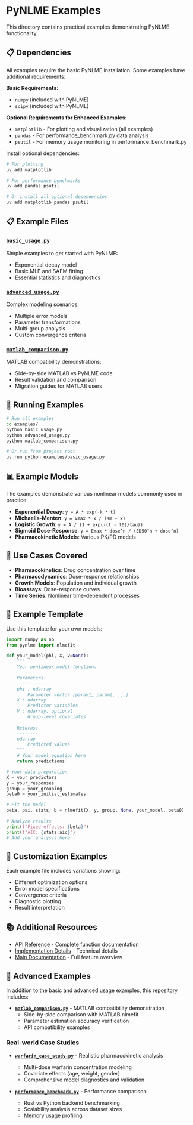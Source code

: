 # PyNLME Examples

This directory contains practical examples demonstrating PyNLME functionality.

## 📋 Dependencies

All examples require the basic PyNLME installation. Some examples have additional requirements:

**Basic Requirements:**
- `numpy` (included with PyNLME)
- `scipy` (included with PyNLME)

**Optional Requirements for Enhanced Examples:**
- `matplotlib` - For plotting and visualization (all examples)
- `pandas` - For performance_benchmark.py data analysis
- `psutil` - For memory usage monitoring in performance_benchmark.py

Install optional dependencies:
```bash
# For plotting
uv add matplotlib

# For performance benchmarks  
uv add pandas psutil

# Or install all optional dependencies
uv add matplotlib pandas psutil
```

## 📋 Example Files

### [`basic_usage.py`](basic_usage.py)
Simple examples to get started with PyNLME:
- Exponential decay model
- Basic MLE and SAEM fitting
- Essential statistics and diagnostics

### [`advanced_usage.py`](advanced_usage.py)  
Complex modeling scenarios:
- Multiple error models
- Parameter transformations
- Multi-group analysis
- Custom convergence criteria

### [`matlab_comparison.py`](matlab_comparison.py)
MATLAB compatibility demonstrations:
- Side-by-side MATLAB vs PyNLME code
- Result validation and comparison
- Migration guides for MATLAB users

## 🚀 Running Examples

```bash
# Run all examples
cd examples/
python basic_usage.py
python advanced_usage.py
python matlab_comparison.py

# Or run from project root
uv run python examples/basic_usage.py
```

## 📊 Example Models

The examples demonstrate various nonlinear models commonly used in practice:

- **Exponential Decay**: `y = A * exp(-k * t)`
- **Michaelis-Menten**: `y = Vmax * x / (Km + x)`
- **Logistic Growth**: `y = A / (1 + exp(-(t - t0)/tau))`
- **Sigmoid Dose-Response**: `y = Emax * dose^n / (ED50^n + dose^n)`
- **Pharmacokinetic Models**: Various PK/PD models

## 🎯 Use Cases Covered

- **Pharmacokinetics**: Drug concentration over time
- **Pharmacodynamics**: Dose-response relationships  
- **Growth Models**: Population and individual growth
- **Bioassays**: Dose-response curves
- **Time Series**: Nonlinear time-dependent processes

## 📝 Example Template

Use this template for your own models:

```python
import numpy as np
from pynlme import nlmefit

def your_model(phi, X, V=None):
    """
    Your nonlinear model function.
    
    Parameters:
    -----------
    phi : ndarray
        Parameter vector [param1, param2, ...]
    X : ndarray
        Predictor variables
    V : ndarray, optional
        Group-level covariates
        
    Returns:
    --------
    ndarray
        Predicted values
    """
    # Your model equation here
    return predictions

# Your data preparation
X = your_predictors
y = your_responses  
group = your_grouping
beta0 = your_initial_estimates

# Fit the model
beta, psi, stats, b = nlmefit(X, y, group, None, your_model, beta0)

# Analyze results
print(f"Fixed effects: {beta}")
print(f"AIC: {stats.aic}")
# Add your analysis here
```

## 🔧 Customization Examples

Each example file includes variations showing:
- Different optimization options
- Error model specifications
- Convergence criteria
- Diagnostic plotting
- Result interpretation

## 📚 Additional Resources

- [API Reference](../docs/api_reference.md) - Complete function documentation
- [Implementation Details](../docs/implementation.md) - Technical details
- [Main Documentation](../docs/README.md) - Full feature overview

## 📂 Advanced Examples

In addition to the basic and advanced usage examples, this repository includes:

- **[`matlab_comparison.py`](matlab_comparison.py)** - MATLAB compatibility demonstration
  - Side-by-side comparison with MATLAB nlmefit
  - Parameter estimation accuracy verification
  - API compatibility examples

### Real-world Case Studies

- **[`warfarin_case_study.py`](warfarin_case_study.py)** - Realistic pharmacokinetic analysis
  - Multi-dose warfarin concentration modeling
  - Covariate effects (age, weight, gender)
  - Comprehensive model diagnostics and validation

- **[`performance_benchmark.py`](performance_benchmark.py)** - Performance comparison
  - Rust vs Python backend benchmarking
  - Scalability analysis across dataset sizes
  - Memory usage profiling
